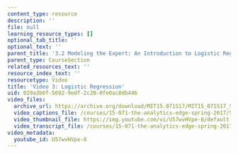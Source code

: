 ```yaml
---
content_type: resource
description: ''
file: null
learning_resource_types: []
optional_tab_title: ''
optional_text: ''
parent_title: '3.2 Modeling the Expert: An Introduction to Logistic Regression'
parent_type: CourseSection
related_resources_text: ''
resource_index_text: ''
resourcetype: Video
title: 'Video 3: Logistic Regression'
uid: 019a3b6f-5692-9edf-2c20-0fe0ac8db446
video_files:
  archive_url: https://archive.org/download/MIT15.071S17/MIT15_071S17_Session_3.2.04_300k.mp4
  video_captions_file: /courses/15-071-the-analytics-edge-spring-2017/5d1da25a2c8c5bc6aee7e8629a139937_U57wvHVpe-8.vtt
  video_thumbnail_file: https://img.youtube.com/vi/U57wvHVpe-8/default.jpg
  video_transcript_file: /courses/15-071-the-analytics-edge-spring-2017/e53c2e5db622c7f538ca05346be62ac9_U57wvHVpe-8.pdf
video_metadata:
  youtube_id: U57wvHVpe-8
---
```


